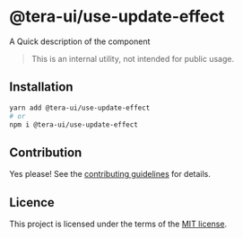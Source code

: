 # @tera-ui/use-update-effect

A Quick description of the component

> This is an internal utility, not intended for public usage.

## Installation

```sh
yarn add @tera-ui/use-update-effect
# or
npm i @tera-ui/use-update-effect
```

## Contribution

Yes please! See the
[contributing guidelines](https://github.com/hieumau12/tera-ui/blob/master/CONTRIBUTING.md)
for details.

## Licence

This project is licensed under the terms of the
[MIT license](https://github.com/hieumau12/tera-ui/blob/master/LICENSE).

